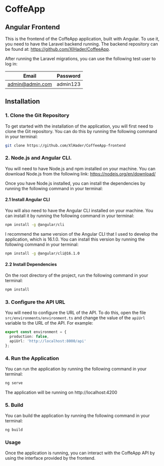 # CoffeApp

## Angular Frontend

This is the frontend of the CoffeApp application, built with Angular. To use it, you need to have the Laravel backend running. The backend repository can be found at: https://github.com/XlHader/CoffeeApp.

After running the Laravel migrations, you can use the following test user to log in:

| Email | Password |
| ----- | -------- |
|admin@admin.com|admin123|

## Installation 

### 1. Clone the Git Repository

To get started with the installation of the application, you will first need to clone the Git repository. You can do this by running the following command in your terminal:

```bash
git clone https://github.com/XlHader/CoffeeApp-frontend
```

### 2. Node.js and Angular CLI.

You will need to have Node.js and npm installed on your machine. You can download Node.js from the following link: https://nodejs.org/en/download/

Once you have Node.js installed, you can install the dependencies by running the following command in your terminal:

#### 2.1 Install Angular CLI

You will also need to have the Angular CLI installed on your machine. You can install it by running the following command in your terminal:

```bash
npm install -g @angular/cli
```

I recommend the same version of the Angular CLI that I used to develop the application, which is 16.1.0. You can install this version by running the following command in your terminal:

```bash
npm install -g @angular/cli@16.1.0
```

#### 2.2 Install Dependencies

On the root directory of the project, run the following command in your terminal:


```bash
npm install
```

### 3. Configure the API URL

You will need to configure the URL of the API. To do this, open the file `src/environments/environment.ts` and change the value of the `apiUrl` variable to the URL of the API. For example:

```typescript
export const environment = {
  production: false,
  apiUrl: 'http://localhost:8000/api'
};
```

### 4. Run the Application

You can run the application by running the following command in your terminal:

```bash
ng serve
```

The application will be running on http://localhost:4200

### 5. Build

You can build the application by running the following command in your terminal:

```bash
ng build
```

### Usage

Once the application is running, you can interact with the CoffeApp API by using the interface provided by the frontend. 
